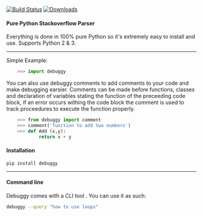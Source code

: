 [![Build Status](https://travis-ci.org/PiotrDabkowski/Js2Py.svg?branch=master)](https://travis-ci.org/PiotrDabkowski/Js2Py) [![Downloads](https://pepy.tech/badge/js2py/month)](https://pepy.tech/project/js2py)


#### Pure Python Stackoverflow Parser

Everything is done in 100% pure Python so it's extremely easy to install and use. Supports Python 2 & 3.
<hr>

Simple Example:

```python
    >>> import debuggy
```

You can also use debuggy comments to add comments to your code and make debugging earsier. Comments can be made before functions, classes and declaration of variables stating the function of the preceeding code block, if an error occurs withing the code block the comment is used to track proceedures to execute the function properly.

```python
    >>> from debuggy import comment 
    >>> comment('function to add two numbers')
    >>> def Add (x,y):
            return x + y    

```
 #### Installation 

    pip install debuggy
    
<hr>

#### Command line
Debuggy comes with a CLI tool . You can use it as such:

```bash
debuggy --query "how to use loops"
```



